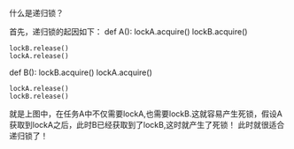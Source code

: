什么是递归锁？

首先，递归锁的起因如下：
def A():
    lockA.acquire() 
    lockB.acquire() 

    lockB.release()
    lockA.release()

def B():
    lockB.acquire() 
    lockA.acquire() 

    lockA.release()
    lockB.release()

就是上图中，在任务A中不仅需要lockA,也需要lockB.这就容易产生死锁，假设A获取到lockA之后，此时B已经获取到了lockB,这时就产生了死锁！ 
此时就很适合递归锁了！ 
